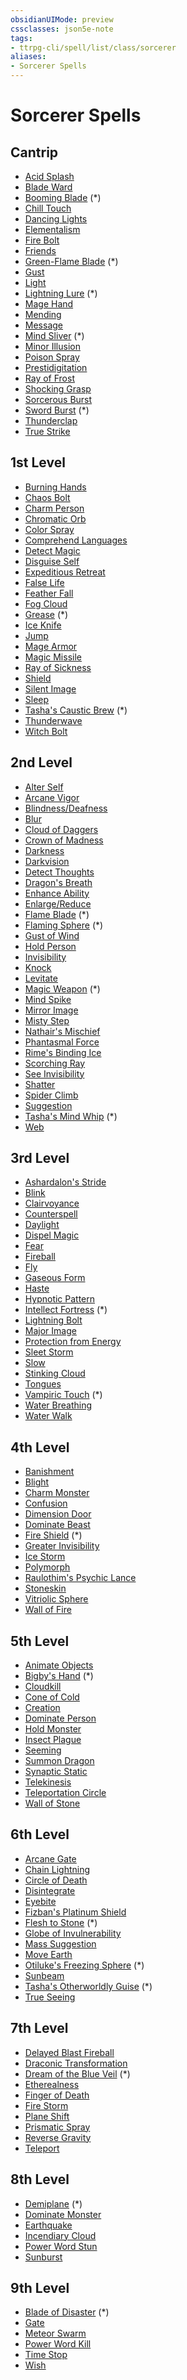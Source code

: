 ```yaml
---
obsidianUIMode: preview
cssclasses: json5e-note
tags:
- ttrpg-cli/spell/list/class/sorcerer
aliases:
- Sorcerer Spells
---
```

# Sorcerer Spells

## Cantrip

- [Acid Splash](Інструменти%20ДМ/CLI/spells/acid-splash-xphb.md "XPHB")
- [Blade Ward](Інструменти%20ДМ/CLI/spells/blade-ward-xphb.md "XPHB")
- [Booming Blade](Інструменти%20ДМ/CLI/spells/booming-blade-tce.md "TCE") (\*)
- [Chill Touch](Інструменти%20ДМ/CLI/spells/chill-touch-xphb.md "XPHB")
- [Dancing Lights](Інструменти%20ДМ/CLI/spells/dancing-lights-xphb.md "XPHB")
- [Elementalism](Інструменти%20ДМ/CLI/spells/elementalism-xphb.md "XPHB")
- [Fire Bolt](Інструменти%20ДМ/CLI/spells/fire-bolt-xphb.md "XPHB")
- [Friends](Інструменти%20ДМ/CLI/spells/friends-xphb.md "XPHB")
- [Green-Flame Blade](Інструменти%20ДМ/CLI/spells/green-flame-blade-tce.md "TCE") (\*)
- [Gust](Інструменти%20ДМ/CLI/spells/gust-xge.md "XGE")
- [Light](Інструменти%20ДМ/CLI/spells/light-xphb.md "XPHB")
- [Lightning Lure](Інструменти%20ДМ/CLI/spells/lightning-lure-tce.md "TCE") (\*)
- [Mage Hand](Інструменти%20ДМ/CLI/spells/mage-hand-xphb.md "XPHB")
- [Mending](Інструменти%20ДМ/CLI/spells/mending-xphb.md "XPHB")
- [Message](Інструменти%20ДМ/CLI/spells/message-xphb.md "XPHB")
- [Mind Sliver](Інструменти%20ДМ/CLI/spells/mind-sliver-xphb.md "XPHB") (\*)
- [Minor Illusion](Інструменти%20ДМ/CLI/spells/minor-illusion-xphb.md "XPHB")
- [Poison Spray](Інструменти%20ДМ/CLI/spells/poison-spray-xphb.md "XPHB")
- [Prestidigitation](Інструменти%20ДМ/CLI/spells/prestidigitation-xphb.md "XPHB")
- [Ray of Frost](Інструменти%20ДМ/CLI/spells/ray-of-frost-xphb.md "XPHB")
- [Shocking Grasp](Інструменти%20ДМ/CLI/spells/shocking-grasp-xphb.md "XPHB")
- [Sorcerous Burst](Інструменти%20ДМ/CLI/spells/sorcerous-burst-xphb.md "XPHB")
- [Sword Burst](Інструменти%20ДМ/CLI/spells/sword-burst-tce.md "TCE") (\*)
- [Thunderclap](Інструменти%20ДМ/CLI/spells/thunderclap-xphb.md "XPHB")
- [True Strike](Інструменти%20ДМ/CLI/spells/true-strike-xphb.md "XPHB")

## 1st Level

- [Burning Hands](Інструменти%20ДМ/CLI/spells/burning-hands-xphb.md "XPHB")
- [Chaos Bolt](Інструменти%20ДМ/CLI/spells/chaos-bolt-xge.md "XGE")
- [Charm Person](Інструменти%20ДМ/CLI/spells/charm-person-xphb.md "XPHB")
- [Chromatic Orb](Інструменти%20ДМ/CLI/spells/chromatic-orb-xphb.md "XPHB")
- [Color Spray](Інструменти%20ДМ/CLI/spells/color-spray-xphb.md "XPHB")
- [Comprehend Languages](Інструменти%20ДМ/CLI/spells/comprehend-languages-xphb.md "XPHB")
- [Detect Magic](Інструменти%20ДМ/CLI/spells/detect-magic-xphb.md "XPHB")
- [Disguise Self](Інструменти%20ДМ/CLI/spells/disguise-self-xphb.md "XPHB")
- [Expeditious Retreat](Інструменти%20ДМ/CLI/spells/expeditious-retreat-xphb.md "XPHB")
- [False Life](Інструменти%20ДМ/CLI/spells/false-life-xphb.md "XPHB")
- [Feather Fall](Інструменти%20ДМ/CLI/spells/feather-fall-xphb.md "XPHB")
- [Fog Cloud](Інструменти%20ДМ/CLI/spells/fog-cloud-xphb.md "XPHB")
- [Grease](Інструменти%20ДМ/CLI/spells/grease-xphb.md "XPHB") (\*)
- [Ice Knife](Інструменти%20ДМ/CLI/spells/ice-knife-xphb.md "XPHB")
- [Jump](Інструменти%20ДМ/CLI/spells/jump-xphb.md "XPHB")
- [Mage Armor](Інструменти%20ДМ/CLI/spells/mage-armor-xphb.md "XPHB")
- [Magic Missile](Інструменти%20ДМ/CLI/spells/magic-missile-xphb.md "XPHB")
- [Ray of Sickness](Інструменти%20ДМ/CLI/spells/ray-of-sickness-xphb.md "XPHB")
- [Shield](Інструменти%20ДМ/CLI/spells/shield-xphb.md "XPHB")
- [Silent Image](Інструменти%20ДМ/CLI/spells/silent-image-xphb.md "XPHB")
- [Sleep](Інструменти%20ДМ/CLI/spells/sleep-xphb.md "XPHB")
- [Tasha's Caustic Brew](Інструменти%20ДМ/CLI/spells/tashas-caustic-brew-tce.md "TCE") (\*)
- [Thunderwave](Інструменти%20ДМ/CLI/spells/thunderwave-xphb.md "XPHB")
- [Witch Bolt](Інструменти%20ДМ/CLI/spells/witch-bolt-xphb.md "XPHB")

## 2nd Level

- [Alter Self](Інструменти%20ДМ/CLI/spells/alter-self-xphb.md "XPHB")
- [Arcane Vigor](Інструменти%20ДМ/CLI/spells/arcane-vigor-xphb.md "XPHB")
- [Blindness/Deafness](Інструменти%20ДМ/CLI/spells/blindness-deafness-xphb.md "XPHB")
- [Blur](Інструменти%20ДМ/CLI/spells/blur-xphb.md "XPHB")
- [Cloud of Daggers](Інструменти%20ДМ/CLI/spells/cloud-of-daggers-xphb.md "XPHB")
- [Crown of Madness](Інструменти%20ДМ/CLI/spells/crown-of-madness-xphb.md "XPHB")
- [Darkness](Інструменти%20ДМ/CLI/spells/darkness-xphb.md "XPHB")
- [Darkvision](Інструменти%20ДМ/CLI/spells/darkvision-xphb.md "XPHB")
- [Detect Thoughts](Інструменти%20ДМ/CLI/spells/detect-thoughts-xphb.md "XPHB")
- [Dragon's Breath](Інструменти%20ДМ/CLI/spells/dragons-breath-xphb.md "XPHB")
- [Enhance Ability](Інструменти%20ДМ/CLI/spells/enhance-ability-xphb.md "XPHB")
- [Enlarge/Reduce](Інструменти%20ДМ/CLI/spells/enlarge-reduce-xphb.md "XPHB")
- [Flame Blade](Інструменти%20ДМ/CLI/spells/flame-blade-xphb.md "XPHB") (\*)
- [Flaming Sphere](Інструменти%20ДМ/CLI/spells/flaming-sphere-xphb.md "XPHB") (\*)
- [Gust of Wind](Інструменти%20ДМ/CLI/spells/gust-of-wind-xphb.md "XPHB")
- [Hold Person](Інструменти%20ДМ/CLI/spells/hold-person-xphb.md "XPHB")
- [Invisibility](Інструменти%20ДМ/CLI/spells/invisibility-xphb.md "XPHB")
- [Knock](Інструменти%20ДМ/CLI/spells/knock-xphb.md "XPHB")
- [Levitate](Інструменти%20ДМ/CLI/spells/levitate-xphb.md "XPHB")
- [Magic Weapon](Інструменти%20ДМ/CLI/spells/magic-weapon-xphb.md "XPHB") (\*)
- [Mind Spike](Інструменти%20ДМ/CLI/spells/mind-spike-xphb.md "XPHB")
- [Mirror Image](Інструменти%20ДМ/CLI/spells/mirror-image-xphb.md "XPHB")
- [Misty Step](Інструменти%20ДМ/CLI/spells/misty-step-xphb.md "XPHB")
- [Nathair's Mischief](Інструменти%20ДМ/CLI/spells/nathairs-mischief-ftd.md "FTD")
- [Phantasmal Force](Інструменти%20ДМ/CLI/spells/phantasmal-force-xphb.md "XPHB")
- [Rime's Binding Ice](Інструменти%20ДМ/CLI/spells/rimes-binding-ice-ftd.md "FTD")
- [Scorching Ray](Інструменти%20ДМ/CLI/spells/scorching-ray-xphb.md "XPHB")
- [See Invisibility](Інструменти%20ДМ/CLI/spells/see-invisibility-xphb.md "XPHB")
- [Shatter](Інструменти%20ДМ/CLI/spells/shatter-xphb.md "XPHB")
- [Spider Climb](Інструменти%20ДМ/CLI/spells/spider-climb-xphb.md "XPHB")
- [Suggestion](Інструменти%20ДМ/CLI/spells/suggestion-xphb.md "XPHB")
- [Tasha's Mind Whip](Інструменти%20ДМ/CLI/spells/tashas-mind-whip-tce.md "TCE") (\*)
- [Web](Інструменти%20ДМ/CLI/spells/web-xphb.md "XPHB")

## 3rd Level

- [Ashardalon's Stride](Інструменти%20ДМ/CLI/spells/ashardalons-stride-ftd.md "FTD")
- [Blink](Інструменти%20ДМ/CLI/spells/blink-xphb.md "XPHB")
- [Clairvoyance](Інструменти%20ДМ/CLI/spells/clairvoyance-xphb.md "XPHB")
- [Counterspell](Інструменти%20ДМ/CLI/spells/counterspell-xphb.md "XPHB")
- [Daylight](Інструменти%20ДМ/CLI/spells/daylight-xphb.md "XPHB")
- [Dispel Magic](Інструменти%20ДМ/CLI/spells/dispel-magic-xphb.md "XPHB")
- [Fear](Інструменти%20ДМ/CLI/spells/fear-xphb.md "XPHB")
- [Fireball](Інструменти%20ДМ/CLI/spells/fireball-xphb.md "XPHB")
- [Fly](Інструменти%20ДМ/CLI/spells/fly-xphb.md "XPHB")
- [Gaseous Form](Інструменти%20ДМ/CLI/spells/gaseous-form-xphb.md "XPHB")
- [Haste](Інструменти%20ДМ/CLI/spells/haste-xphb.md "XPHB")
- [Hypnotic Pattern](Інструменти%20ДМ/CLI/spells/hypnotic-pattern-xphb.md "XPHB")
- [Intellect Fortress](Інструменти%20ДМ/CLI/spells/intellect-fortress-tce.md "TCE") (\*)
- [Lightning Bolt](Інструменти%20ДМ/CLI/spells/lightning-bolt-xphb.md "XPHB")
- [Major Image](Інструменти%20ДМ/CLI/spells/major-image-xphb.md "XPHB")
- [Protection from Energy](Інструменти%20ДМ/CLI/spells/protection-from-energy-xphb.md "XPHB")
- [Sleet Storm](Інструменти%20ДМ/CLI/spells/sleet-storm-xphb.md "XPHB")
- [Slow](Інструменти%20ДМ/CLI/spells/slow-xphb.md "XPHB")
- [Stinking Cloud](Інструменти%20ДМ/CLI/spells/stinking-cloud-xphb.md "XPHB")
- [Tongues](Інструменти%20ДМ/CLI/spells/tongues-xphb.md "XPHB")
- [Vampiric Touch](Інструменти%20ДМ/CLI/spells/vampiric-touch-xphb.md "XPHB") (\*)
- [Water Breathing](Інструменти%20ДМ/CLI/spells/water-breathing-xphb.md "XPHB")
- [Water Walk](Інструменти%20ДМ/CLI/spells/water-walk-xphb.md "XPHB")

## 4th Level

- [Banishment](Інструменти%20ДМ/CLI/spells/banishment-xphb.md "XPHB")
- [Blight](Інструменти%20ДМ/CLI/spells/blight-xphb.md "XPHB")
- [Charm Monster](Інструменти%20ДМ/CLI/spells/charm-monster-xphb.md "XPHB")
- [Confusion](Інструменти%20ДМ/CLI/spells/confusion-xphb.md "XPHB")
- [Dimension Door](Інструменти%20ДМ/CLI/spells/dimension-door-xphb.md "XPHB")
- [Dominate Beast](Інструменти%20ДМ/CLI/spells/dominate-beast-xphb.md "XPHB")
- [Fire Shield](Інструменти%20ДМ/CLI/spells/fire-shield-xphb.md "XPHB") (\*)
- [Greater Invisibility](Інструменти%20ДМ/CLI/spells/greater-invisibility-xphb.md "XPHB")
- [Ice Storm](Інструменти%20ДМ/CLI/spells/ice-storm-xphb.md "XPHB")
- [Polymorph](Інструменти%20ДМ/CLI/spells/polymorph-xphb.md "XPHB")
- [Raulothim's Psychic Lance](Інструменти%20ДМ/CLI/spells/raulothims-psychic-lance-ftd.md "FTD")
- [Stoneskin](Інструменти%20ДМ/CLI/spells/stoneskin-xphb.md "XPHB")
- [Vitriolic Sphere](Інструменти%20ДМ/CLI/spells/vitriolic-sphere-xphb.md "XPHB")
- [Wall of Fire](Інструменти%20ДМ/CLI/spells/wall-of-fire-xphb.md "XPHB")

## 5th Level

- [Animate Objects](Інструменти%20ДМ/CLI/spells/animate-objects-xphb.md "XPHB")
- [Bigby's Hand](Інструменти%20ДМ/CLI/spells/bigbys-hand-xphb.md "XPHB") (\*)
- [Cloudkill](Інструменти%20ДМ/CLI/spells/cloudkill-xphb.md "XPHB")
- [Cone of Cold](Інструменти%20ДМ/CLI/spells/cone-of-cold-xphb.md "XPHB")
- [Creation](Інструменти%20ДМ/CLI/spells/creation-xphb.md "XPHB")
- [Dominate Person](Інструменти%20ДМ/CLI/spells/dominate-person-xphb.md "XPHB")
- [Hold Monster](Інструменти%20ДМ/CLI/spells/hold-monster-xphb.md "XPHB")
- [Insect Plague](Інструменти%20ДМ/CLI/spells/insect-plague-xphb.md "XPHB")
- [Seeming](Інструменти%20ДМ/CLI/spells/seeming-xphb.md "XPHB")
- [Summon Dragon](Інструменти%20ДМ/CLI/spells/summon-dragon-xphb.md "XPHB")
- [Synaptic Static](Інструменти%20ДМ/CLI/spells/synaptic-static-xphb.md "XPHB")
- [Telekinesis](Інструменти%20ДМ/CLI/spells/telekinesis-xphb.md "XPHB")
- [Teleportation Circle](Інструменти%20ДМ/CLI/spells/teleportation-circle-xphb.md "XPHB")
- [Wall of Stone](Інструменти%20ДМ/CLI/spells/wall-of-stone-xphb.md "XPHB")

## 6th Level

- [Arcane Gate](Інструменти%20ДМ/CLI/spells/arcane-gate-xphb.md "XPHB")
- [Chain Lightning](Інструменти%20ДМ/CLI/spells/chain-lightning-xphb.md "XPHB")
- [Circle of Death](Інструменти%20ДМ/CLI/spells/circle-of-death-xphb.md "XPHB")
- [Disintegrate](Інструменти%20ДМ/CLI/spells/disintegrate-xphb.md "XPHB")
- [Eyebite](Інструменти%20ДМ/CLI/spells/eyebite-xphb.md "XPHB")
- [Fizban's Platinum Shield](Інструменти%20ДМ/CLI/spells/fizbans-platinum-shield-ftd.md "FTD")
- [Flesh to Stone](Інструменти%20ДМ/CLI/spells/flesh-to-stone-xphb.md "XPHB") (\*)
- [Globe of Invulnerability](Інструменти%20ДМ/CLI/spells/globe-of-invulnerability-xphb.md "XPHB")
- [Mass Suggestion](Інструменти%20ДМ/CLI/spells/mass-suggestion-xphb.md "XPHB")
- [Move Earth](Інструменти%20ДМ/CLI/spells/move-earth-xphb.md "XPHB")
- [Otiluke's Freezing Sphere](Інструменти%20ДМ/CLI/spells/otilukes-freezing-sphere-xphb.md "XPHB") (\*)
- [Sunbeam](Інструменти%20ДМ/CLI/spells/sunbeam-xphb.md "XPHB")
- [Tasha's Otherworldly Guise](Інструменти%20ДМ/CLI/spells/tashas-otherworldly-guise-tce.md "TCE") (\*)
- [True Seeing](Інструменти%20ДМ/CLI/spells/true-seeing-xphb.md "XPHB")

## 7th Level

- [Delayed Blast Fireball](Інструменти%20ДМ/CLI/spells/delayed-blast-fireball-xphb.md "XPHB")
- [Draconic Transformation](Інструменти%20ДМ/CLI/spells/draconic-transformation-ftd.md "FTD")
- [Dream of the Blue Veil](Інструменти%20ДМ/CLI/spells/dream-of-the-blue-veil-tce.md "TCE") (\*)
- [Etherealness](Інструменти%20ДМ/CLI/spells/etherealness-xphb.md "XPHB")
- [Finger of Death](Інструменти%20ДМ/CLI/spells/finger-of-death-xphb.md "XPHB")
- [Fire Storm](Інструменти%20ДМ/CLI/spells/fire-storm-xphb.md "XPHB")
- [Plane Shift](Інструменти%20ДМ/CLI/spells/plane-shift-xphb.md "XPHB")
- [Prismatic Spray](Інструменти%20ДМ/CLI/spells/prismatic-spray-xphb.md "XPHB")
- [Reverse Gravity](Інструменти%20ДМ/CLI/spells/reverse-gravity-xphb.md "XPHB")
- [Teleport](Інструменти%20ДМ/CLI/spells/teleport-xphb.md "XPHB")

## 8th Level

- [Demiplane](Інструменти%20ДМ/CLI/spells/demiplane-xphb.md "XPHB") (\*)
- [Dominate Monster](Інструменти%20ДМ/CLI/spells/dominate-monster-xphb.md "XPHB")
- [Earthquake](Інструменти%20ДМ/CLI/spells/earthquake-xphb.md "XPHB")
- [Incendiary Cloud](Інструменти%20ДМ/CLI/spells/incendiary-cloud-xphb.md "XPHB")
- [Power Word Stun](Інструменти%20ДМ/CLI/spells/power-word-stun-xphb.md "XPHB")
- [Sunburst](Інструменти%20ДМ/CLI/spells/sunburst-xphb.md "XPHB")

## 9th Level

- [Blade of Disaster](Інструменти%20ДМ/CLI/spells/blade-of-disaster-tce.md "TCE") (\*)
- [Gate](Інструменти%20ДМ/CLI/spells/gate-xphb.md "XPHB")
- [Meteor Swarm](Інструменти%20ДМ/CLI/spells/meteor-swarm-xphb.md "XPHB")
- [Power Word Kill](Інструменти%20ДМ/CLI/spells/power-word-kill-xphb.md "XPHB")
- [Time Stop](Інструменти%20ДМ/CLI/spells/time-stop-xphb.md "XPHB")
- [Wish](Інструменти%20ДМ/CLI/spells/wish-xphb.md "XPHB")